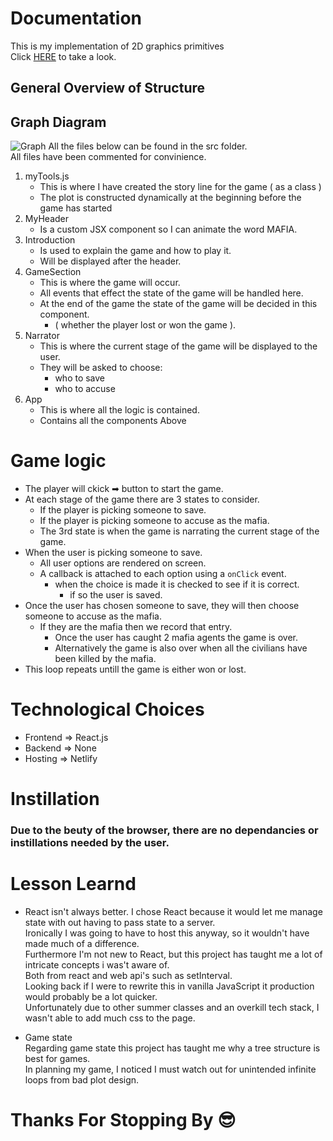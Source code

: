 

# Documentation
This is my implementation of 2D graphics primitives <br>
Click [HERE](https://main--keen-raindrop-d78e24.netlify.app/) to take a look.

## General Overview of Structure

## Graph Diagram 
![Graph](/public/graph.png)
All the files below can be found in the src folder. <br>
All files have been commented for convinience. <br>

1. myTools.js
    * This is where I have created the story line for the game ( as a class )
    * The plot is constructed dynamically at the beginning before the game has started
2. MyHeader
    * Is a custom JSX component so I can animate the word MAFIA.
3. Introduction
    * Is used to explain the game and how to play it.
    * Will be displayed after the header.
4. GameSection
    * This is where the game will occur.
    * All events that effect the state of the game will be handled here.
    * At the end of the game the state of the game will be decided in this component.
        * \( whether the player lost or won the game \).
5. Narrator
    * This is where the current stage of the game will be displayed to the user.
    * They will be asked to choose:
        * who to save
        * who to accuse
6. App
    * This is where all the logic is contained.
    * Contains all the components Above


# Game logic
* The player will ckick ➡ button to start the game.
* At each stage of the game there are 3 states to consider.
    * If the player is picking someone to save.
    * If the player is picking someone to accuse as the mafia.
    * The 3rd state is when the game is narrating the current stage of the game.
* When the user is picking someone to save.
    * All user options are rendered on screen.
    * A callback is attached to each option using a `onClick` event.
        * when the choice is made it is checked to see if it is correct.
            * if so the user is saved.
* Once the user has chosen someone to save, they will then choose someone to accuse as the mafia.
    * If they are the mafia then we record that entry.
        * Once the user has caught 2 mafia agents the game is over.
        * Alternatively the game is also over when all the civilians have been killed by the mafia.
* This loop repeats untill the game is either won or lost.

# Technological Choices
* Frontend => React.js
* Backend => None
* Hosting => Netlify

# Instillation
### Due to the beuty of the browser, there are no dependancies or instillations needed by the user.

# Lesson Learnd
* React isn't always better.
I chose React because it would let me manage state with out having to pass state to a server. </br>
Ironically I was going to have to host this anyway, so it wouldn't have made much of a difference. </br>
Furthermore I'm not new to React, but this project has taught me a lot of intricate concepts i was't aware of. </br>
Both from react and web api's such as setInterval. </br>
Looking back if I were to rewrite this in vanilla JavaScript it production would probably be a lot quicker. </br>
Unfortunately due to other summer classes and an overkill tech stack, I wasn't able to add much css to the page.

* Game state </br>
Regarding game state this project has taught me why a tree structure is best for games. </br>
In planning my game, I noticed I must watch out for unintended infinite loops from bad plot design. </br>

# Thanks For Stopping By 😎
